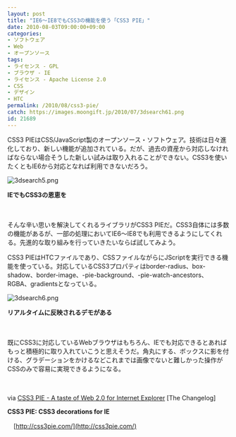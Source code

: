 ```yaml
---
layout: post
title: "IE6〜IE8でもCSS3の機能を使う「CSS3 PIE」"
date: 2010-08-03T09:00:00+09:00
categories:
- ソフトウェア
- Web
- オープンソース
tags: 
- ライセンス - GPL
- ブラウザ - IE
- ライセンス - Apache License 2.0
- CSS
- デザイン
- HTC
permalink: /2010/08/css3-pie/
catch: https://images.moongift.jp/2010/07/3dsearch61.png
id: 21689
---
```

CSS3 PIEはCSS/JavaScript製のオープンソース・ソフトウェア。技術は日々進化しており、新しい機能が追加されている。だが、過去の資産から対応しなければならない場合そうした新しい試みは取り入れることができない。CSS3を使いたくともIE6から対応となれば利用できないだろう。

  

![3dsearch5.png](https://images.moongift.jp/2010/07/3dsearch5.png)  
  
**IEでもCSS3の恩恵を**

  

　

  

そんな辛い思いを解決してくれるライブラリがCSS3 PIEだ。CSS3自体には多数の機能があるが、一部の処理においてIE6〜IE8でも利用できるようにしてくれる。先進的な取り組みを行っていきたいならば試してみよう。

  
<!--more-->

CSS3 PIEはHTCファイルであり、CSSファイルながらにJScriptを実行できる機能を使っている。対応しているCSS3プロパティはborder-radius、box-shadow、border-image、-pie-background、-pie-watch-ancestors、RGBA、gradientsとなっている。

  

![3dsearch6.png](https://images.moongift.jp/2010/07/3dsearch61.png)  
  
**リアルタイムに反映されるデモがある**

  

　

  

既にCSS3に対応しているWebブラウザはもちろん、IEでも対応できるとあればもっと積極的に取り入れていこうと思えそうだ。角丸にする、ボックスに影を付ける、グラデーションをかけるなどこれまでは画像でないと難しかった操作がCSSのみで容易に実現できるようになる。

  

　

  

via [CSS3 PIE - A taste of Web 2.0 for Internet Explorer](http://thechangelog.com/post/871618173/css3-pie-a-taste-of-web-2-0-for-internet-explorer) [The Changelog]

  

**CSS3 PIE: CSS3 decorations for IE**  
  
　[http://css3pie.com/](http://css3pie.com/)

  
